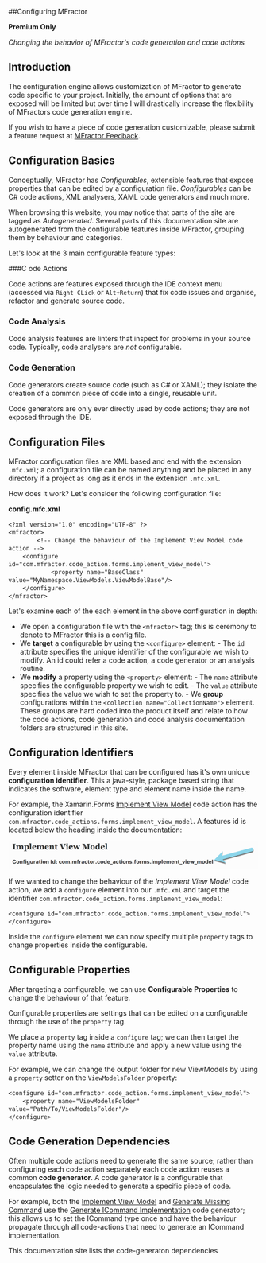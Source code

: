 
##Configuring MFractor

**Premium Only**

*Changing the behavior of MFractor's code generation and code actions*

## Introduction

The configuration engine allows customization of MFractor to generate code specific to your project. Initially, the amount of options that are exposed will be limited but over time I will drastically increase the flexibility of MFractors code generation engine.

If you wish to have a piece of code generation customizable, please submit a feature request at [MFractor Feedback](https://github.com/mfractor/mfractor-feedback/issues/new).

## Configuration Basics

Conceptually, MFractor has *Configurables*, extensible features that expose properties that can be edited by a configuration file. *Configurables* can be C# code actions, XML analysers, XAML code generators and much more.

When browsing this website, you may notice that parts of the site are tagged as *Autogenerated*. Several parts of this documentation site are autogenerated from the configurable features inside MFractor, grouping them by behaviour and categories.

Let's look at the 3 main configurable feature types:

###C ode Actions

Code actions are features exposed through the IDE context menu (accessed via `Right CLick` or `Alt+Return`) that fix code issues and organise, refactor and generate source code.

### Code Analysis

Code analysis features are linters that inspect for problems in your source code. Typically, code analysers are *not* configurable.

### Code Generation

Code generators create source code (such as C# or XAML); they isolate the creation of a common piece of code into a single, reusable unit.

Code generators are only ever directly used by code actions; they are not exposed through the IDE.

## Configuration Files

MFractor configuration files are XML based and end with the extension `.mfc.xml`; a configuration file can be named anything and be placed in any directory if a project as long as it ends in the extension `.mfc.xml`.

How does it work? Let's consider the following configuration file:

**config.mfc.xml**

```
<?xml version="1.0" encoding="UTF-8" ?>
<mfractor>
		<!-- Change the behaviour of the Implement View Model code action -->
    <configure id="com.mfractor.code_action.forms.implement_view_model">
            <property name="BaseClass" value="MyNamespace.ViewModels.ViewModelBase"/>
    </configure>
</mfractor>
```

Let's examine each of the each element in the above configuration in depth:

   - We open a configuration file with the `<mfractor>` tag; this is ceremony to denote to MFractor this is a config file.
   - We **target** a configurable by using the `<configure>` element:
    - The `id` attribute specifies the unique identifier of the configurable we wish to modify. An id could refer a code action, a code generator or an analysis routine.
   - We **modify** a property using the `<property>` element:
    - The `name` attribute specifies the configurable property we wish to edit.
    - The `value` attribute specifies the value we wish to set the property to.
    - We **group** configurations within the `<collection name="CollectionName">` element. These groups are hard coded into the product itself and relate to how the code actions, code generation and code analysis documentation folders are structured in this site.

## Configuration Identifiers

Every element inside MFractor that can be configured has it's own unique **configuration identifier**. This a java-style, package based string that indicates the software, element type and element name inside the name.

For example, the Xamarin.Forms [Implement View Model](/code-actions/xaml/generate.md#implement-view-model) code action has the configuration identifier `com.mfractor.code_actions.forms.implement_view_model`. A features id is located below the heading inside the documentation:

![Location of configuration identifier](/img/configuration/config-id.png)

If we wanted to change the behaviour of the *Implement View Model* code action, we add a `configure` element into our `.mfc.xml` and target the identifier `com.mfractor.code_action.forms.implement_view_model`:

```
<configure id="com.mfractor.code_action.forms.implement_view_model">
</configure>
```

Inside the `configure` element we can now specify multiple `property` tags to change properties inside the configurable.

## Configurable Properties

After targeting a configurable, we can use **Configurable Properties** to change the behaviour of that feature.

Configurable properties are settings that can be edited on a configurable through the use of the `property` tag.

We place a `property` tag inside a `configure` tag; we can then target the property name using the `name` attribute and apply a new value using the `value` attribute.

For example, we can change the output folder for new ViewModels by using a `property` setter on the `ViewModelsFolder` property:

```
<configure id="com.mfractor.code_action.forms.implement_view_model">
	<property name="ViewModelsFolder" value="Path/To/ViewModelsFolder"/>
</configure>
```

## Code Generation Dependencies

Often multiple code actions need to generate the same source; rather than configuring each code action separately each code action reuses a common **code generator**. A code generator is a configurable that encapsulates the logic needed to generate a specific piece of code.

For example, both the [Implement View Model](/code-actions/xaml/generate/#implement-view-model) and [Generate Missing Command](/code-actions/xaml/fix/#generate-missing-binding-command-stub) use the [Generate ICommand Implementation](/code-generation/xamarin-forms/#generate-icommand-implementation) code generator; this allows us to set the ICommand type once and have the behaviour propagate through all code-actions that need to generate an ICommand implementation.

This documentation site lists the code-generaton dependencies
